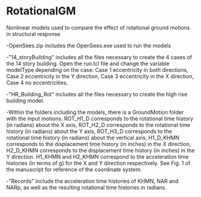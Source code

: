 # RotationalGM
Nonlinear models used to compare the effect of rotational ground motions in structural response

-OpenSees.zip includes the OpenSees.exe used to run the models

-"14_storyBuilding" includes all the files necessary to create the 4 cases of the 14 story building. Open the run.tcl file and change the variable modelType depending on the case: Case 1 eccentricity in both directions, Case 2 eccentricity in the Y direction, Case 3 eccentricity in the X direction, Case 4 no eccentricities.

-"HR_Building_Rot" includes all the files necessary to create the high rise building model.

-Within the folders including the models, there is a GroundMotion folder with the input motions. ROT_H1_D corresponds to the rotational time history (in radians) about the X axis, ROT_H2_D corresponds to the rotational time history (in radians) about the Y axis, ROT_H3_D corresponds to the rotational time history (in radians) about the vertical axis, H1_D_KHMN corresponds to the displacement time history (in inches) in the X direction, H2_D_KHMN corresponds to the displacement time history (in inches) in the Y direction. H1_KHMN and H2_KHMN correspond to the acceleration time histories (in terms of g) for the X and Y direction respectively. See Fig. 1 of the manuscript for reference of the coordinate system.

-"Records" include the acceleration time histories of KHMN, NAR and NARp, as well as the resulting rotational time histories in radians.
